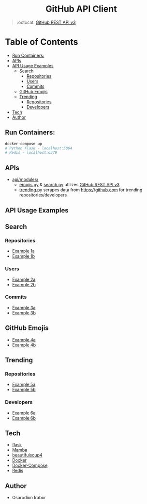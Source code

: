 <h1 align="center">GitHub API Client</h1>

> :octocat: [GitHub REST API v3]

# Table of Contents
- [Run Containers:](#run-containers)
- [APIs](#apis)
- [API Usage Examples](#api-usage-examples)
    - [Search](#search)
        - [Repositories](#search-repositories)
        - [Users](#search-users)
        - [Commits](#search-commits)
    - [GitHub Emojis](#github-emojis)
    - [Trending](#trending)
        - [Repositories](#trending-repositories)
        - [Developers](#trending-developers)
- [Tech](#tech)
- [Author](#author)

## Run Containers:
```bash
docker-compose up
# Python Flask - localhost:5064
# Redis - localhost:6379
```

APIs
---
- [api/modules/] 
    - [emojis.py] & [search.py] utilizes [GitHub REST API v3]
    - [trending.py] scrapes data from https://github.com for trending repositories/developers

API Usage Examples
----

## Search

### Repositories <a id="search-repositories"></a>
- [Example 1a](http://localhost:5064/api/search/repositories/stars:>1+forks:>1?sort=stars+forks&order=desc)
- [Example 1b](http://localhost:5064/api/search/repositories/stars:>1+forks:>1?sort=stars+forks&order=desc&refresh=true)

### Users <a id="search-users"></a>
- [Example 2a](http://localhost:5064/api/search/users/lightn?)
- [Example 2b](http://localhost:5064/api/search/users/lightn?refresh=true)

### Commits <a id="search-commits"></a>
- [Example 3a](http://localhost:5064/api/search/commits/test+repo:vuejs/vue)
- [Example 3b](http://localhost:5064/api/search/commits/test+repo:vuejs/vue?refresh=true)

## GitHub Emojis
- [Example 4a](http://localhost:5064/api/emojis)
- [Example 4b](http://localhost:5064/api/emojis?emoji=octocat)

## Trending

### Repositories <a id="trending-repositories"></a>
- [Example 5a](http://localhost:5064/api/trending)
- [Example 5b](http://localhost:5064/api/trending?since=weekly)

### Developers <a id="trending-developers"></a>
- [Example 6a](http://localhost:5064/api/trending?developers=true)
- [Example 6b](http://localhost:5064/api/trending?developers=true&since=monthly)

Tech 
------
* [flask]
* [Mamba]
* [beautifulsoup4]
* [Docker]
* [Docker-Compose]
* [Redis]

Author
--------
* Osarodion Irabor

[flask]: http://flask.pocoo.org/
[GitHub REST API v3]: https://developer.github.com/v3/
[Mamba]: https://pypi.org/project/mamba/
[Docker]: https://docs.docker.com/engine/reference/builder/#usage
[Docker-Compose]: https://docs.docker.com/compose/compose-file/
[beautifulsoup4]: https://pypi.org/project/beautifulsoup4/
[emojis.py]:./api/modules/emojis.py
[search.py]:./api/modules/search.py
[trending.py]:./api/modules/trending.py
[api/modules/]:./api/modules/
[Redis]: https://redis.io/